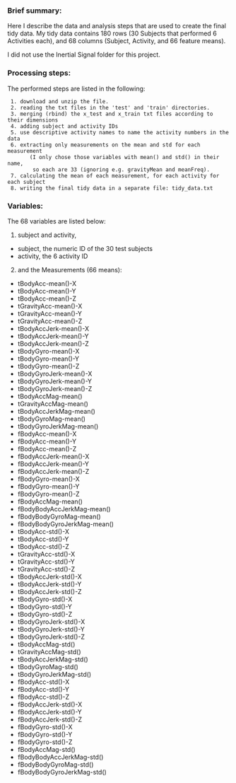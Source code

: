 
### Brief summary:
Here I describe the data and analysis steps that are used to create the final tidy 
data. 
My tidy data contains 180 rows (30 Subjects that performed 6 Activities each), and 68 
columns (Subject, Activity, and 66 feature means).

I did not use the Inertial Signal folder for this project.

### Processing steps:
The performed steps are listed in the following:

     1. download and unzip the file.
     2. reading the txt files in the 'test' and 'train' directories.       
     3. merging (rbind) the x_test and x_train txt files according to their dimensions
     4. adding subject and activity IDs
     5. use descriptive activity names to name the activity numbers in the data
     6. extracting only measurements on the mean and std for each measurement
           (I only chose those variables with mean() and std() in their name, 
            so each are 33 (ignoring e.g. gravityMean and meanFreq). 
     7. calculating the mean of each measurement, for each activity for each subject
     8. writing the final tidy data in a separate file: tidy_data.txt

### Variables:

The 68 variables are listed below:

1. subject and activity,

* subject, the numeric ID of the 30 test subjects  
* activity, the 6 activity ID 

2. and the Measurements (66 means):
        
* tBodyAcc-mean()-X
* tBodyAcc-mean()-Y
* tBodyAcc-mean()-Z
* tGravityAcc-mean()-X
* tGravityAcc-mean()-Y    
* tGravityAcc-mean()-Z
* tBodyAccJerk-mean()-X
* tBodyAccJerk-mean()-Y
* tBodyAccJerk-mean()-Z
* tBodyGyro-mean()-X
* tBodyGyro-mean()-Y 
* tBodyGyro-mean()-Z
* tBodyGyroJerk-mean()-X  
* tBodyGyroJerk-mean()-Y
* tBodyGyroJerk-mean()-Z
* tBodyAccMag-mean()
* tGravityAccMag-mean()
* tBodyAccJerkMag-mean()
* tBodyGyroMag-mean()
* tBodyGyroJerkMag-mean()
* fBodyAcc-mean()-X
* fBodyAcc-mean()-Y   
* fBodyAcc-mean()-Z      
* fBodyAccJerk-mean()-X
* fBodyAccJerk-mean()-Y   
* fBodyAccJerk-mean()-Z
* fBodyGyro-mean()-X
* fBodyGyro-mean()-Y  
* fBodyGyro-mean()-Z
* fBodyAccMag-mean()
* fBodyBodyAccJerkMag-mean()
* fBodyBodyGyroMag-mean()
* fBodyBodyGyroJerkMag-mean()
* tBodyAcc-std()-X
* tBodyAcc-std()-Y     
* tBodyAcc-std()-Z          
* tGravityAcc-std()-X
* tGravityAcc-std()-Y
* tGravityAcc-std()-Z      
* tBodyAccJerk-std()-X 
* tBodyAccJerk-std()-Y 
* tBodyAccJerk-std()-Z   
* tBodyGyro-std()-X 
* tBodyGyro-std()-Y 
* tBodyGyro-std()-Z         
* tBodyGyroJerk-std()-X 
* tBodyGyroJerk-std()-Y 
* tBodyGyroJerk-std()-Z     
* tBodyAccMag-std()    
* tGravityAccMag-std()
* tBodyAccJerkMag-std()    
* tBodyGyroMag-std() 
* tBodyGyroJerkMag-std() 
* fBodyAcc-std()-X         
* fBodyAcc-std()-Y   
* fBodyAcc-std()-Z      
* fBodyAccJerk-std()-X      
* fBodyAccJerk-std()-Y 
* fBodyAccJerk-std()-Z 
* fBodyGyro-std()-X         
* fBodyGyro-std()-Y 
* fBodyGyro-std()-Z 
* fBodyAccMag-std()      
* fBodyBodyAccJerkMag-std() 
* fBodyBodyGyroMag-std() 
* fBodyBodyGyroJerkMag-std()
